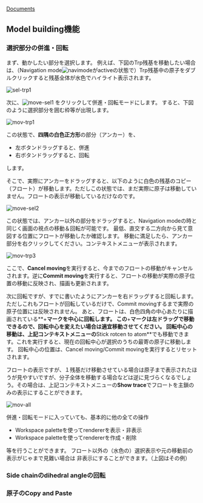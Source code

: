 [Documents](../../Documents)

## Model building機能
### 選択部分の併進・回転

まず、動かしたい部分を選択します。
例えば、下図のTrp残基を移動したい場合は、（Navigation mode![navimode](../../assets/images/Documents/ModelBuilding/navimode.png)がactiveの状態で）Trp残基中の原子をダブルクリックすると残基全体が水色でハイライト表示されます。

![sel-trp1](../../assets/images/Documents/ModelBuilding/sel-trp1.png)


次に、![move-sel1](../../assets/images/Documents/ModelBuilding/move-sel1.png)
をクリックして併進・回転モードにします。
すると、下図のように選択部分を囲む枠等が出現します。

![mov-trp1](../../assets/images/Documents/ModelBuilding/mov-trp1.png)


この状態で、**四隅の白色正方形**の部分（アンカー）を、
*  左ボタンドラッグすると、併進
*  右ボタンドラッグすると、回転

します。

そこで、実際にアンカーをドラッグすると、以下のように白色の残基のコピー（フロート）が移動します。ただしこの状態では、まだ実際に原子は移動していません。フロートの表示が移動しているだけなのです。

![move-sel2](../../assets/images/Documents/ModelBuilding/move-sel2.png)

この状態では、アンカー以外の部分をドラッグすると、Navigation modeの時と同じく画面の視点の移動＆回転が可能です。
最低、直交する二方向から見て意図する位置にフロートが移動したか確認します。
移動に満足したら、アンカー部分を右クリックしてください。コンテキストメニューが表示されます。

![mov-trp3](../../assets/images/Documents/ModelBuilding/mov-trp3.png)

ここで、**Cancel moving**を実行すると、今までのフロートの移動がキャンセルされます。逆に**Commit moving**を実行すると、フロートの移動が実際の原子位置の移動に反映され、描画も更新されます。

次に回転ですが、すでに書いたようにアンカーを右ドラッグすると回転します。ただしこれもフロートが回転しているだけで、Commit movingするまで実際の原子位置には反映されません。
あと、フロートは、白色四角の中心あたりに描画されている**+**マークを中心に回転します。
この**+**マークは左ドラッグで移動できるので、回転中心を変えたい場合は適宜移動させてください。
回転中心の移動は、上記コンテキストメニューの**Stick rotcen to atom**でも移動できます。これを実行すると、現在の回転中心が選択のうちの最寄の原子に移動します。
回転中心の位置は、Cancel moving/Commit movingを実行するとリセットされます。

フロートの表示ですが、１残基だけ移動させている場合は原子まで表示されたほうが見やすいですが、分子全体を移動する場合などは逆に見づらくなるでしょう。その場合は、上記コンテキストメニューの**Show trace**でフロートを主鎖のみの表示にすることができます。

![mov-all](../../assets/images/Documents/ModelBuilding/mov-all.png)


併進・回転モードに入っていても、基本的に他の全ての操作
*  Workspace paletteを使ってrendererを表示・非表示
*  Workspace paletteを使ってrendererを作成・削除

等を行うことができます。
フロート以外の（水色の）選択表示や元の移動前の表示がじゃまで見難い場合は
非表示にすることができます。（上図はその例）

### Side chainのdihedral angleの回転
### 原子のCopy and Paste
